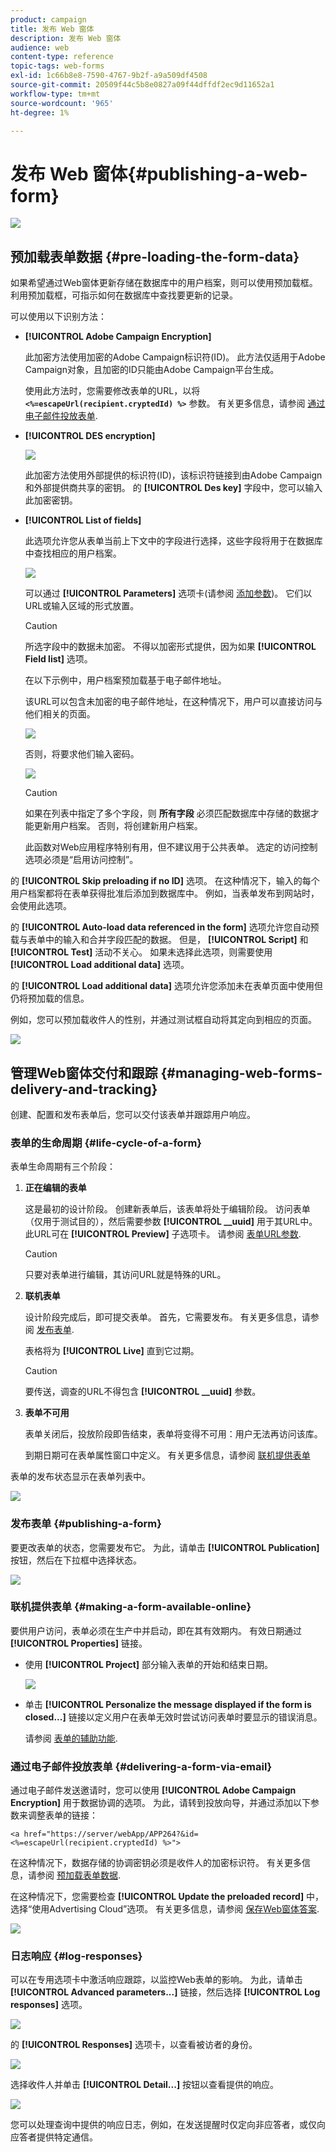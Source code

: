 ```yaml
---
product: campaign
title: 发布 Web 窗体
description: 发布 Web 窗体
audience: web
content-type: reference
topic-tags: web-forms
exl-id: 1c66b8e8-7590-4767-9b2f-a9a509df4508
source-git-commit: 20509f44c5b8e0827a09f44dffdf2ec9d11652a1
workflow-type: tm+mt
source-wordcount: '965'
ht-degree: 1%

---
```


# 发布 Web 窗体{#publishing-a-web-form}

![](../../assets/common.svg)

## 预加载表单数据 {#pre-loading-the-form-data}

如果希望通过Web窗体更新存储在数据库中的用户档案，则可以使用预加载框。 利用预加载框，可指示如何在数据库中查找要更新的记录。

可以使用以下识别方法：

* **[!UICONTROL Adobe Campaign Encryption]**

   此加密方法使用加密的Adobe Campaign标识符(ID)。 此方法仅适用于Adobe Campaign对象，且加密的ID只能由Adobe Campaign平台生成。

   使用此方法时，您需要修改表单的URL，以将 **`<%=escapeUrl(recipient.cryptedId) %>`** 参数。 有关更多信息，请参阅 [通过电子邮件投放表单](#delivering-a-form-via-email).

* **[!UICONTROL DES encryption]**

   ![](assets/s_ncs_admin_survey_preload_methods_001.png)

   此加密方法使用外部提供的标识符(ID)，该标识符链接到由Adobe Campaign和外部提供商共享的密钥。 的 **[!UICONTROL Des key]** 字段中，您可以输入此加密密钥。

* **[!UICONTROL List of fields]**

   此选项允许您从表单当前上下文中的字段进行选择，这些字段将用于在数据库中查找相应的用户档案。

   ![](assets/s_ncs_admin_survey_preload_methods_002.png)

   可以通过 **[!UICONTROL Parameters]** 选项卡(请参阅 [添加参数](defining-web-forms-properties.md#adding-parameters))。 它们以URL或输入区域的形式放置。

   >[!CAUTION]
   >
   >所选字段中的数据未加密。 不得以加密形式提供，因为如果 **[!UICONTROL Field list]** 选项。

   在以下示例中，用户档案预加载基于电子邮件地址。

   该URL可以包含未加密的电子邮件地址，在这种情况下，用户可以直接访问与他们相关的页面。

   ![](assets/s_ncs_admin_survey_preload_methods_003.png)

   否则，将要求他们输入密码。

   ![](assets/s_ncs_admin_survey_preload_methods_004.png)

   >[!CAUTION]
   >
   >如果在列表中指定了多个字段，则 **所有字段** 必须匹配数据库中存储的数据才能更新用户档案。 否则，将创建新用户档案。
   > 
   >此函数对Web应用程序特别有用，但不建议用于公共表单。 选定的访问控制选项必须是“启用访问控制”。

的 **[!UICONTROL Skip preloading if no ID]** 选项。 在这种情况下，输入的每个用户档案都将在表单获得批准后添加到数据库中。 例如，当表单发布到网站时，会使用此选项。

的 **[!UICONTROL Auto-load data referenced in the form]** 选项允许您自动预载与表单中的输入和合并字段匹配的数据。 但是， **[!UICONTROL Script]** 和 **[!UICONTROL Test]** 活动不关心。 如果未选择此选项，则需要使用 **[!UICONTROL Load additional data]** 选项。

的 **[!UICONTROL Load additional data]** 选项允许您添加未在表单页面中使用但仍将预加载的信息。

例如，您可以预加载收件人的性别，并通过测试框自动将其定向到相应的页面。

![](assets/s_ncs_admin_survey_preload_ex.png)

## 管理Web窗体交付和跟踪 {#managing-web-forms-delivery-and-tracking}

创建、配置和发布表单后，您可以交付该表单并跟踪用户响应。

### 表单的生命周期 {#life-cycle-of-a-form}

表单生命周期有三个阶段：

1. **正在编辑的表单**

   这是最初的设计阶段。 创建新表单后，该表单将处于编辑阶段。 访问表单（仅用于测试目的），然后需要参数 **[!UICONTROL __uuid]** 用于其URL中。 此URL可在 **[!UICONTROL Preview]** 子选项卡。 请参阅 [表单URL参数](defining-web-forms-properties.md#form-url-parameters).

   >[!CAUTION]
   >
   >只要对表单进行编辑，其访问URL就是特殊的URL。

1. **联机表单**

   设计阶段完成后，即可提交表单。 首先，它需要发布。 有关更多信息，请参阅 [发布表单](#publishing-a-form).

   表格将为 **[!UICONTROL Live]** 直到它过期。

   >[!CAUTION]
   >
   >要传送，调查的URL不得包含 **[!UICONTROL __uuid]** 参数。

1. **表单不可用**

   表单关闭后，投放阶段即告结束，表单将变得不可用：用户无法再访问该库。

   到期日期可在表单属性窗口中定义。 有关更多信息，请参阅 [联机提供表单](#making-a-form-available-online)

表单的发布状态显示在表单列表中。

![](assets/s_ncs_admin_survey_status.png)

### 发布表单 {#publishing-a-form}

要更改表单的状态，您需要发布它。 为此，请单击 **[!UICONTROL Publication]** 按钮，然后在下拉框中选择状态。

![](assets/webapp_publish_webform.png)

### 联机提供表单 {#making-a-form-available-online}

要供用户访问，表单必须在生产中并启动，即在其有效期内。 有效日期通过 **[!UICONTROL Properties]** 链接。

* 使用 **[!UICONTROL Project]** 部分输入表单的开始和结束日期。

   ![](assets/webapp_availability_date.png)

* 单击 **[!UICONTROL Personalize the message displayed if the form is closed...]** 链接以定义用户在表单无效时尝试访问表单时要显示的错误消息。

   请参阅 [表单的辅助功能](defining-web-forms-properties.md#accessibility-of-the-form).

### 通过电子邮件投放表单 {#delivering-a-form-via-email}

通过电子邮件发送邀请时，您可以使用 **[!UICONTROL Adobe Campaign Encryption]** 用于数据协调的选项。 为此，请转到投放向导，并通过添加以下参数来调整表单的链接：

```
<a href="https://server/webApp/APP264?&id=<%=escapeUrl(recipient.cryptedId) %>">
```

在这种情况下，数据存储的协调密钥必须是收件人的加密标识符。 有关更多信息，请参阅 [预加载表单数据](#pre-loading-the-form-data).

在这种情况下，您需要检查 **[!UICONTROL Update the preloaded record]** 中，选择“使用Advertising Cloud”选项。 有关更多信息，请参阅 [保存Web窗体答案](web-forms-answers.md#saving-web-forms-answers).

![](assets/s_ncs_admin_survey_save_box_option.png)

### 日志响应 {#log-responses}

可以在专用选项卡中激活响应跟踪，以监控Web表单的影响。 为此，请单击 **[!UICONTROL Advanced parameters...]** 链接，然后选择 **[!UICONTROL Log responses]** 选项。

![](assets/s_ncs_admin_survey_trace.png)

的 **[!UICONTROL Responses]** 选项卡，以查看被访者的身份。

![](assets/s_ncs_admin_survey_trace_tab.png)

选择收件人并单击 **[!UICONTROL Detail...]** 按钮以查看提供的响应。

![](assets/s_ncs_admin_survey_trace_edit.png)

您可以处理查询中提供的响应日志，例如，在发送提醒时仅定向非应答者，或仅向应答者提供特定通信。
